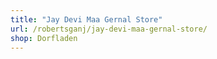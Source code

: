```yaml
---
title: "Jay Devi Maa Gernal Store"
url: /robertsganj/jay-devi-maa-gernal-store/
shop: Dorfladen
---
```

